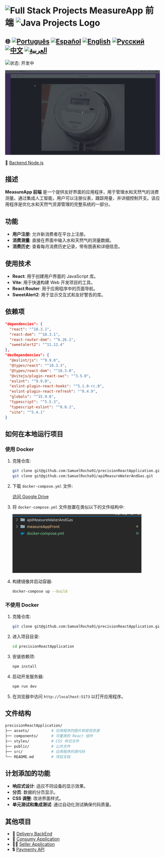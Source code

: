 # <img src="https://encrypted-tbn0.gstatic.com/images?q=tbn:ANd9GcTchGHKMA3VyA1ySh2ITWb0CIm_cnhF1cGvlQ&s" alt="Full Stack Projects" width="52" height="40" /> MeasureApp 前端 <img src="https://encrypted-tbn0.gstatic.com/images?q=tbn:ANd9GcTchGHKMA3VyA1ySh2ITWb0CIm_cnhF1cGvlQ&s" alt="Java Projects Logo" width="52" height="40" />

## 🌐 [![Português](https://img.shields.io/badge/Português-green)](https://github.com/SamuelRocha91/precisionReactApplication/blob/main/README.md) [![Español](https://img.shields.io/badge/Español-yellow)](https://github.com/SamuelRocha91/precisionReactApplication/blob/main/README_es.md) [![English](https://img.shields.io/badge/English-blue)](https://github.com/SamuelRocha91/precisionReactApplication/blob/main/README_en.md) [![Русский](https://img.shields.io/badge/Русский-lightgrey)](https://github.com/SamuelRocha91/precisionReactApplication/blob/main/README_ru.md) [![中文](https://img.shields.io/badge/中文-red)](https://github.com/SamuelRocha91/precisionReactApplication/blob/main/README_ch.md) [![العربية](https://img.shields.io/badge/العربية-orange)](https://github.com/SamuelRocha91/precisionReactApplication/blob/main/README_ar.md)

![状态: 开发中](https://img.shields.io/badge/status-%E5%BC%80%E5%8F%91%E4%B8%AD-yellow)

![应用操作演示](./gifs/apiMeasure.gif)

🤖 [Backend Node.js](https://github.com/SamuelRocha91/apiMeasureWaterAndGas/blob/main/README_ch.md)

## 描述

**MeasureApp 前端** 是一个提供友好界面的应用程序，用于管理水和天然气的消费测量。通过集成人工智能，用户可以注册仪表，跟踪用量，并详细控制开支。该应用程序是优化水和天然气资源管理的完整系统的一部分。

## 功能

- **用户注册**: 允许新消费者在平台上注册。
- **消费测量**: 直接在界面中输入水和天然气的测量数据。
- **消费历史**: 查看每月消费历史记录，带有图表和详细信息。

## 使用技术

- **React**: 用于创建用户界面的 JavaScript 库。
- **Vite**: 用于快速构建 Web 开发项目的工具。
- **React Router**: 用于应用程序中的页面导航。
- **SweetAlert2**: 用于显示交互式和友好警告的库。

## 依赖项

```json
"dependencies": {
  "react": "^18.3.1",
  "react-dom": "^18.3.1",
  "react-router-dom": "^6.26.1",
  "sweetalert2": "^11.12.4"
},
"devDependencies": {
  "@eslint/js": "^9.9.0",
  "@types/react": "^18.3.3",
  "@types/react-dom": "^18.3.0",
  "@vitejs/plugin-react-swc": "^3.5.0",
  "eslint": "^9.9.0",
  "eslint-plugin-react-hooks": "^5.1.0-rc.0",
  "eslint-plugin-react-refresh": "^0.4.9",
  "globals": "^15.9.0",
  "typescript": "^5.5.3",
  "typescript-eslint": "^8.0.1",
  "vite": "^5.4.1"
}
```

## 如何在本地运行项目

### 使用 Docker

1. 克隆仓库:

   ```bash
   git clone git@github.com:SamuelRocha91/precisionReactApplication.git
   git clone git@github.com:SamuelRocha91/apiMeasureWaterAndGas.git
   ```

2. 下载 `docker-compose.yml` 文件:

   [访问 Google Drive](https://drive.google.com/file/d/1p5MKW3YB5En05Jp5ETWxNbmHllinihiH/view?usp=sharing)

3. 将 `docker-compose.yml` 文件放置在类似以下的文件结构中:

   ![文件结构](./public/pastasDocker.png)

4. 构建镜像并启动容器:

   ```bash
   docker-compose up --build
   ```

### 不使用 Docker

1. 克隆仓库:

   ```bash
   git clone git@github.com:SamuelRocha91/precisionReactApplication.git
   ```

2. 进入项目目录:

   ```bash
   cd precisionReactApplication
   ```

3. 安装依赖项:

   ```bash
   npm install
   ```

4. 启动开发服务器:

   ```bash
   npm run dev
   ```

5. 在浏览器中访问 `http://localhost:5173` 以打开应用程序。

## 文件结构

```bash
precisionReactApplication/
├── assets/          # 应用程序的图片和视觉资源
├── components/      # 可重用的 React 组件
├── styles/          # CSS 样式文件
├── public/          # 公共文件
├── src/             # 应用程序的源代码
└── README.md        # 项目文档
```

## 计划添加的功能

- **响应式设计**: 适应不同设备的显示效果。
- **分页**: 数据的分页显示。
- **CSS 调整**: 改进界面样式。
- **单元测试和集成测试**: 通过自动化测试确保代码质量。

## 其他项目

- 💎 [Delivery BackEnd](https://github.com/SamuelRocha91/delivery_back/blob/main/README_ch.md) 
- 🛒 [Consumy Application](https://github.com/SamuelRocha91/consumy/blob/main/README_ch.md) 
- 👨‍💼 [Seller Application](https://github.com/SamuelRocha91/seller_application/blob/main/README_ch.md) 
- 💲 [Paymenty API](https://github.com/SamuelRocha91/paymenty) 
